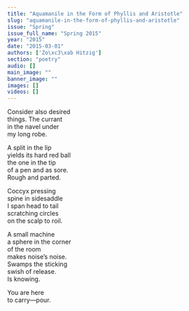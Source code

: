 ```yaml
---
title: "Aquamanile in the Form of Phyllis and Aristotle"
slug: "aquamanile-in-the-form-of-phyllis-and-aristotle"
issue: "Spring"
issue_full_name: "Spring 2015"
year: "2015"
date: "2015-03-01"
authors: ['Zo\xc3\xab Hitzig']
section: "poetry"
audio: []
main_image: ""
banner_image: ""
images: []
videos: []
---
```

     
Consider also desired  
things. The currant  
in the navel under  
my long robe.  
  
A split in the lip  
 yields its hard red ball   
the one in the tip  
of a pen and as sore.   
Rough and parted.  
  
Coccyx pressing  
spine in sidesaddle  
I span head to tail  
scratching circles  
on the scalp to roil.  
  
A small machine  
a sphere in the corner  
of the room  
makes noise’s noise.  
Swamps the sticking  
swish of release.  
Is knowing.

   
You are here   
to carry—pour. 

   